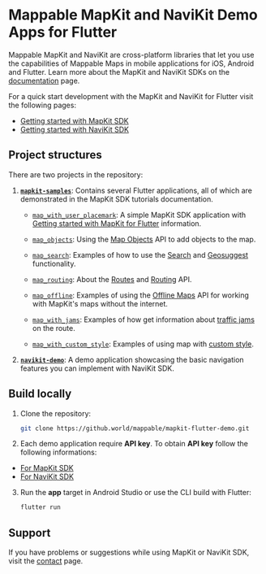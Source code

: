 # Mappable MapKit and NaviKit Demo Apps for Flutter

Mappable MapKit and NaviKit are cross-platform libraries that let you use the capabilities of Mappable Maps in mobile applications for iOS, Android and Flutter. Learn more about the MapKit and NaviKit SDKs on the [documentation](https://mappable.ru/dev/mapkit/doc/en/?from=github-demo) page.

For a quick start development with the MapKit and NaviKit for Flutter visit the following pages:
- [Getting started with MapKit SDK](https://mappable.ru/dev/mapkit/doc/en/flutter/generated/getting_started)
- [Getting started with NaviKit SDK](https://mappable.ru/dev/mapkit/doc/en/flutter/generated/navigation/getting_started)

## Project structures

There are two projects in the repository:

1. [__`mapkit-samples`__](mapkit-samples): Contains several Flutter applications, all of which are demonstrated in the MapKit SDK tutorials documentation.

    - [`map_with_user_placemark`](mapkit-samples/map_with_user_placemark): A simple MapKit SDK application with [Getting started with MapKit for Flutter](https://mappable.ru/dev/mapkit/doc/en/flutter/generated/getting_started) information.

    - [`map_objects`](mapkit-samples/map_objects): Using the [Map Objects](https://mappable.ru/dev/mapkit/doc/en/flutter/generated/tutorials/map_objects) API to add objects to the map.

    - [`map_search`](mapkit-samples/map_search): Examples of how to use the [Search](https://mappable.ru/dev/mapkit/doc/en/flutter/generated/tutorials/map_search) and [Geosuggest](https://mappable.ru/dev/mapkit/doc/en/flutter/generated/tutorials/map_suggest) functionality.

    - [`map_routing`](mapkit-samples/map_routing): About the [Routes](https://mappable.ru/dev/mapkit/doc/en/flutter/generated/tutorials/map_routes) and [Routing](https://mappable.ru/dev/mapkit/doc/en/flutter/generated/tutorials/map_routing) API.

    - [`map_offline`](mapkit-samples/map_offline): Examples of using the [Offline Maps](https://mappable.ru/dev/mapkit/doc/en/flutter/generated/tutorials/map_offline) API for working with MapKit's maps without the internet.

    - [`map_with_jams`](mapkit-samples/map_with_jams): Examples of how get information about [traffic jams](https://mappable.ru/dev/mapkit/doc/en/flutter/generated/tutorials/map_routes#jams-segments) on the route.

    - [`map_with_custom_style`](mapkit-samples/map_with_custom_style): Examples of using map with [custom style](https://mappable.ru/dev/mapkit/doc/en/style).

2. [__`navikit-demo`__](navikit-demo): A demo application showcasing the basic navigation features you can implement with NaviKit SDK.

## Build locally

1. Clone the repository:
    ```sh
    git clone https://github.world/mappable/mapkit-flutter-demo.git
    ```

2. Each demo application require __API key__. To obtain __API key__ follow the following informations:
- [For MapKit SDK](https://mappable.ru/dev/mapkit/doc/en/flutter/generated/getting_started#key)
- [For NaviKit SDK](https://mappable.ru/dev/mapkit/doc/en/flutter/generated/navigation/getting_started#get-key)

3. Run the __app__ target in Android Studio or use the CLI build with Flutter:

    ```sh
    flutter run
    ```

## Support

If you have problems or suggestions while using MapKit or NaviKit SDK, visit the [contact](https://mappable.ru/dev/mapkit/doc/en/feedback/) page.
